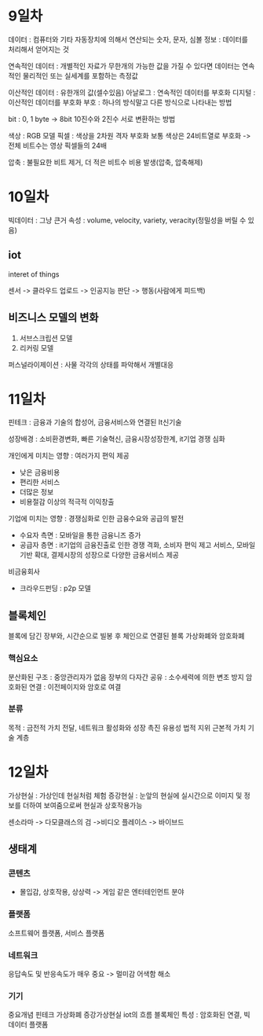 # 9일차
데이터 : 컴퓨터와 기타 자동장치에 의해서 연산되는 숫자, 문자, 심볼
정보 : 데이터를 처리해서 얻어지는 것

연속적인 데이터 : 개별적인 자료가 무한개의 가능한 값을 가질 수 있다면 데이터는 연속적인 물리적인 또는 실세계를 포함하는 측정값

이산적인 데이터 : 유한개의 값(셀수있음)
아날로그 : 연속적인 데이터를 부호화
디지털 : 이산적인 데이터를 부호화
부호 : 하나의 방식말고 다른 방식으로 나타내는 방법

bit : 0, 1
byte -> 8bit
10진수와 2진수 서로 변환하는 방법

색상 : RGB 모델
픽셀 : 색상을  2차원 격자 부호화
보통 색상은 24비트열로 부호화 -> 전체 비트수는 영상 픽셀들의 24배

압축 : 불필요한 비트 제거, 더 적은 비트수
비용 발생(압축, 압축해제)

# 10일차
빅데이터 : 그냥 큰거
속성  : volume, velocity, variety, veracity(정밀성을 버릴 수 있음)

## iot
interet of things 

센서 -> 클라우드 업로드 -> 인공지능 판단 -> 행동(사람에게 피드백)

## 비즈니스 모델의 변화
1. 서브스크립션 모델
2. 리커링 모델

퍼스널라이제이션 : 사물 각각의 상태를 파악해서 개별대응

# 11일차
핀테크 : 금융과 기술의 합성어, 금융서비스와 연결된 It신기술

성장배경 : 소비환경변화, 빠른 기술혁신, 금융시장성장한계, it기업 경쟁 심화

개인에게 미치는 영향 : 여러가지 편익 제공
- 낮은 금융비용
- 편리한 서비스
- 더많은 정보
- 비용절감 이상의 적극적 이익창출

기업에 미치는 영향 : 경쟁심화로 인한 금융수요와 공급의 발전
- 수요자 측면 : 모바일을 통한 금융니즈 증가
- 공급자 층면 : it기업의 금융진출로 인한 경쟁 격화, 소비자 편익 제고 서비스, 모바일 기반 확대, 결제시장의 성장으로 다양한 금융서비스 제공

비금융회사
- 크라우드펀딩 : p2p 모델

## 블록체인
블록에 담긴 장부와, 시간순으로 빌봉 후 체인으로 연결된 블록
가상화폐와 암호화폐

### 핵심요소
분산화된 구조 : 중앙관리자가 없음
장부의 다자간 공유 : 소수세력에 의한 변조 방지
암호화된 연결 : 이전페이지와 암호로 여결

### 분류
목적 : 금전적 가치 전달, 네트워크 활성화와 성장 촉진
유용성
법적 지위
근본적 가치
기술 계층

# 12일차
가상현실 : 가상인데 현실처럼 체험
증강현실 : 눈앞의 현실에 실시간으로 이미지 및 정보를 더하여 보여줌으로써 현실과 상호작용가능

센소라마 -> 다모클래스의 검 ->비디오 플레이스 -> 바이브드

## 생태계
### 콘텐츠
- 몰입감, 상호작용, 상상력 -> 게임 같은 엔터테인먼트 분야
### 플랫폼
소프트웨어 플랫폼, 서비스 플랫폼
### 네트워크
응답속도 및 반응속도가 매우 중요 -> 멀미감 어색함 해소
### 기기

중요개념
핀테크
가상화폐
증강가상현실
iot의 흐름
블록체인 특성 : 암호화된 연결,
빅데이터 플랫폼
